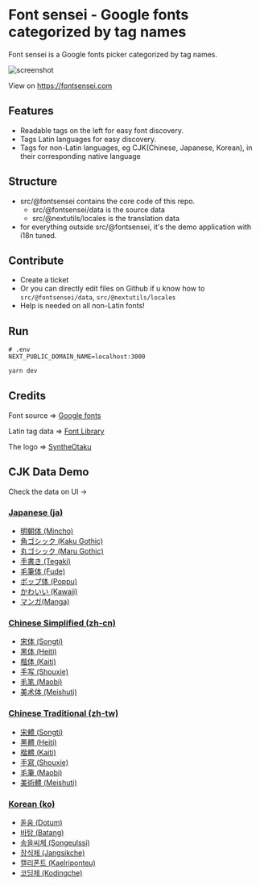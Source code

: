 # Font sensei - Google fonts categorized by tag names

Font sensei is a Google fonts picker categorized by tag names.

![screenshot](./public/screenshot.png)

View on https://fontsensei.com

## Features
- Readable tags on the left for easy font discovery.
- Tags Latin languages for easy discovery.
- Tags for non-Latin languages, eg CJK(Chinese, Japanese, Korean), in their corresponding native language

## Structure
- src/@fontsensei contains the core code of this repo.
  - src/@fontsensei/data is the source data
  - src/@nextutils/locales is the translation data
- for everything outside src/@fontsensei, it's the demo application with i18n tuned.

## Contribute
- Create a ticket
- Or you can directly edit files on Github if u know how to `src/@fontsensei/data`, `src/@nextutils/locales`
- Help is needed on all non-Latin fonts!

## Run

```
# .env
NEXT_PUBLIC_DOMAIN_NAME=localhost:3000
```

```bash
yarn dev
```

## Credits

Font source => [Google fonts](https://fonts.google.com)

Latin tag data => [Font Library](https://github.com/katydecorah/font-library)

The logo => [SyntheOtaku](https://syntheotaku.itch.io/anime-teacher-sprite)


## CJK Data Demo
Check the data on UI ->

### [Japanese (ja)](https://fontsensei.com/ja)
- [明朝体 (Mincho)](https://fontsensei.com/ja/tag/mincho)
- [角ゴシック (Kaku Gothic)](https://fontsensei.com/ja/tag/kaku-gothic)
- [丸ゴシック (Maru Gothic)](https://fontsensei.com/ja/tag/maru-gothic)
- [手書き (Tegaki)](https://fontsensei.com/ja/tag/tegaki)
- [毛筆体 (Fude)](https://fontsensei.com/ja/tag/fude)
- [ポップ体 (Poppu)](https://fontsensei.com/ja/tag/poppu)
- [かわいい (Kawaii)](https://fontsensei.com/ja/tag/kawaii)
- [マンガ(Manga)](https://fontsensei.com/ja/tag/manga)

### [Chinese Simplified (zh-cn)](https://fontsensei.com/zh-cn)
- [宋体 (Songti)](https://fontsensei.com/zh-cn/tag/songti)
- [黑体 (Heiti)](https://fontsensei.com/zh-cn/tag/heiti)
- [楷体 (Kaiti)](https://fontsensei.com/zh-cn/tag/kaiti)
- [手写 (Shouxie)](https://fontsensei.com/zh-cn/tag/shouxie)
- [毛笔 (Maobi)](https://fontsensei.com/zh-cn/tag/maobi)
- [美术体 (Meishuti)](https://fontsensei.com/zh-cn/tag/meishuti)

### [Chinese Traditional (zh-tw)](https://fontsensei.com/zh-tw)
- [宋體 (Songti)](https://fontsensei.com/zh-tw/tag/songti)
- [黑體 (Heiti)](https://fontsensei.com/zh-tw/tag/heiti)
- [楷體 (Kaiti)](https://fontsensei.com/zh-tw/tag/kaiti)
- [手寫 (Shouxie)](https://fontsensei.com/zh-tw/tag/shouxie)
- [毛筆 (Maobi)](https://fontsensei.com/zh-tw/tag/maobi)
- [美術體 (Meishuti)](https://fontsensei.com/zh-tw/tag/meishuti)

### [Korean (ko)](https://fontsensei.com/ko)
- [돋움 (Dotum)](https://fontsensei.com/ko/tag/dotum)
- [바탕 (Batang)](https://fontsensei.com/ko/tag/batang)
- [송을씨체 (Songeulssi)](https://fontsensei.com/ko/tag/songeulssi)
- [장식체 (Jangsikche)](https://fontsensei.com/ko/tag/jangsikche)
- [캘리폰트 (Kaelriponteu)](https://fontsensei.com/ko/tag/kaelriponteu)
- [코딩체 (Kodingche)](https://fontsensei.com/ko/tag/kodingche)

